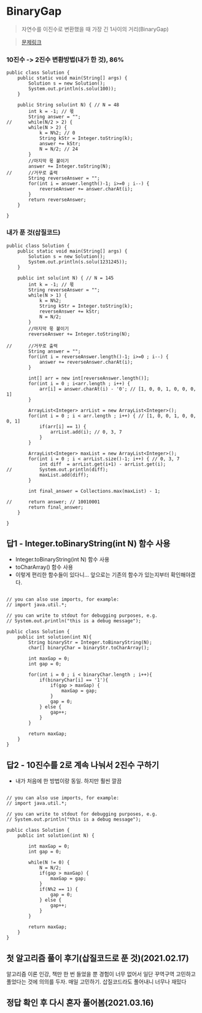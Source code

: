 # BinaryGap

> 자연수를 이진수로 변환했을 때 가장 긴 1사이의 거리(BinaryGap)

> [문제링크](https://app.codility.com/programmers/lessons/1-iterations/)

### 10진수 -> 2진수 변환방법(내가 한 것), 86%

```
public class Solution {
	public static void main(String[] args) {
		Solution s = new Solution();
		System.out.println(s.solu(100));
	}

	public String solu(int N) { // N = 48
		int k = -1; // 몫
		String answer = "";
//		while(N/2 > 2) {
		while(N > 2) {
			k = N%2; // 0
			String kStr = Integer.toString(k);
			answer += kStr;
			N = N/2; // 24
		}
		//마지막 몫 붙이기
		answer += Integer.toString(N);
//		//거꾸로 출력
		String reverseAnswer = "";
		for(int i = answer.length()-1; i>=0 ; i--) {
			reverseAnswer += answer.charAt(i);
		}
		return reverseAnswer;
	}

}
```

### 내가 푼 것(삽질코드)

```
public class Solution {
	public static void main(String[] args) {
		Solution s = new Solution();
		System.out.println(s.solu(1231245));
	}

	public int solu(int N) { // N = 145
		int k = -1; // 몫
		String reverseAnswer = "";
		while(N > 1) {
			k = N%2;
			String kStr = Integer.toString(k);
			reverseAnswer += kStr;
			N = N/2;
		}
		//마지막 몫 붙이기
		reverseAnswer += Integer.toString(N);

//		//거꾸로 출력
		String answer = "";
		for(int i = reverseAnswer.length()-1; i>=0 ; i--) {
			answer += reverseAnswer.charAt(i);
		}

		int[] arr = new int[reverseAnswer.length()];
		for(int i = 0 ; i<arr.length ; i++) {
			arr[i] = answer.charAt(i) - '0'; // [1, 0, 0, 1, 0, 0, 0, 1]
		}

		ArrayList<Integer> arrList = new ArrayList<Integer>();
		for(int i = 0 ; i < arr.length ; i++) { // [1, 0, 0, 1, 0, 0, 0, 1]
			if(arr[i] == 1) {
				arrList.add(i); // 0, 3, 7
			}
		}

		ArrayList<Integer> maxList = new ArrayList<Integer>();
		for(int i = 0 ; i < arrList.size()-1; i++) { // 0, 3, 7
			int diff  = arrList.get(i+1) - arrList.get(i);
//			System.out.println(diff);
			maxList.add(diff);
		}

		int final_answer = Collections.max(maxList) - 1;

//		return answer; // 10010001
		return final_answer;
	}

}

```

## 답1 - Integer.toBinaryString(int N) 함수 사용

- Integer.toBinaryString(int N) 함수 사용
- toCharArray() 함수 사용
- 이렇게 편리한 함수들이 있다니... 앞으로는 기존의 함수가 있는지부터 확인해야겠다.

```

// you can also use imports, for example:
// import java.util.*;

// you can write to stdout for debugging purposes, e.g.
// System.out.println("this is a debug message");

public class Solution {
    public int solution(int N){
        String binaryStr = Integer.toBinaryString(N);
        char[] binaryChar = binaryStr.toCharArray();

        int maxGap = 0;
        int gap = 0;

        for(int i = 0 ; i < binaryChar.length ; i++){
            if(binaryChar[i] == '1'){
                if(gap > maxGap) {
                    maxGap = gap;
                }
                gap = 0;
            } else {
                gap++;
            }
        }

        return maxGap;
    }
}

```

## 답2 - 10진수를 2로 계속 나눠서 2진수 구하기

- 내가 처음에 한 방법이랑 동일. 하지만 훨씬 깔끔

```

// you can also use imports, for example:
// import java.util.*;

// you can write to stdout for debugging purposes, e.g.
// System.out.println("this is a debug message");

public class Solution {
    public int solution(int N) {

        int maxGap = 0;
        int gap = 0;

        while(N != 0) {
            N = N/2;
            if(gap > maxGap) {
                maxGap = gap;
            }
            if(N%2 == 1) {
                gap = 0;
            } else {
                gap++;
            }
        }

        return maxGap;
    }
}
```

## 첫 알고리즘 풀이 후기(삽질코드로 푼 것)(2021.02.17)

알고리즘 이론 인강, 책만 한 번 들었을 뿐 경험이 너무 없어서 일단 꾸역구역 고민하고 풀었다는 것에 의의를 두자.
매일 고민하기.
삽질코드라도 풀어내니 너무나 재밌다

## 정답 확인 후 다시 혼자 풀어봄(2021.03.16)
